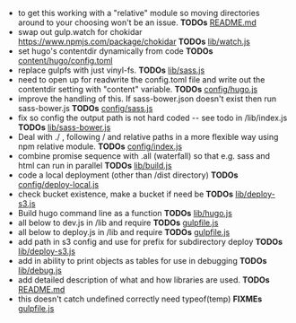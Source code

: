 - to get this working with a "relative" module so moving directories around to your choosing won't be an issue. __TODOs__ [README.md](README.md)
- swap out gulp.watch for chokidar https://www.npmjs.com/package/chokidar __TODOs__ [lib/watch.js](lib/watch.js)
- set hugo's contentdir dynamically from code __TODOs__ [content/hugo/config.toml](content/hugo/config.toml)
- replace gulpfs with just vinyl-fs. __TODOs__ [lib/sass.js](lib/sass.js)
- need to open up for readwrite the config.toml file and write out the contentdir setting with "content" variable. __TODOs__ [config/hugo.js](config/hugo.js)
- improve the handling of this.  If sass-bower.json doesn't exist then run sass-bower.js __TODOs__ [config/sass.js](config/sass.js)
- fix so config the output path is not hard coded -- see todo in /lib/index.js __TODOs__ [lib/sass-bower.js](lib/sass-bower.js)
- Deal with ./ , following / and relative paths in a more flexible way using npm relative module. __TODOs__ [config/index.js](config/index.js)
- combine promise sequence with .all (waterfall) so that e.g. sass and html can run in parallel __TODOs__ [lib/build.js](lib/build.js)
- code a local deployment (other than /dist directory) __TODOs__ [config/deploy-local.js](config/deploy-local.js)
- check bucket existence, make a bucket if need be __TODOs__ [lib/deploy-s3.js](lib/deploy-s3.js)
- Build hugo command line as a function __TODOs__ [lib/hugo.js](lib/hugo.js)
- all below to dev.js in /lib and require __TODOs__ [gulpfile.js](gulpfile.js)
- all below to deploy.js in /lib and require __TODOs__ [gulpfile.js](gulpfile.js)
- add path in s3 config and use for prefix for subdirectory deploy __TODOs__ [lib/deploy-s3.js](lib/deploy-s3.js)
- add in ability to print objects as tables for use in debugging __TODOs__ [lib/debug.js](lib/debug.js)
- add detailed description of what and how libraries are used. __TODOs__ [README.md](README.md)
- this doesn't catch undefined correctly need typeof(temp) __FIXMEs__ [gulpfile.js](gulpfile.js)
